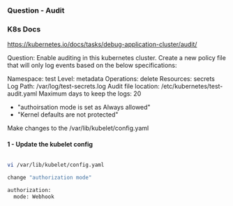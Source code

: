 ### Question - Audit

### K8s Docs

https://kubernetes.io/docs/tasks/debug-application-cluster/audit/

Question: Enable auditing in this kubernetes cluster. Create a new policy file that will only log events based on the below specifications:

Namespace: test
Level: metadata
Operations: delete
Resources: secrets
Log Path: /var/log/test-secrets.log
Audit file location: /etc/kubernetes/test-audit.yaml
Maximum days to keep the logs: 20


- "authoirsation mode is set as Always allowed"
- "Kernel defaults are not protected"

Make changes to the /var/lib/kubelet/config.yaml

#### 1 - Update the kubelet config

```sh

vi /var/lib/kubelet/config.yaml

change "authorization mode"

authorization:
  mode: Webhook

```